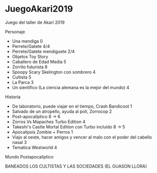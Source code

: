 # JuegoAkari2019

Juego del taller de Akari 2019

Personaje
- Una mendiga 0
- Perrete/Gatete 4/4
- Perrete/Gatete mendiguete 2/4
- Objetos Toy Story 
- Caballero de Edad Media 5
- Zorrito futurista 8
- Spoopy Scary Skelington con sombrero 4
- Cultista 5
- La Parca 3
- Un sientifico (La ciencia alemana es la mejor del mundo) 4

Historia
- De laboratorio, puede viajar en el tiempo, Crash Bandicoot 1
- Salvado de un atropello, ayuda al poli, Zorrocop 2
- Post-apocaliptico 8 -> 6
- Zorros Vs Mapaches Turbo Edition 4
- Takeshi's Castle Mortal Edition con Turbo incluido 8 -> 5
- Apocalipsis Zombie + Perros 1
- Viajo al oeste, hacer amigos y vencer al malo con el poder del cabello nasal 3
- Tematica Westworld 4

Mundo Postapocaliptico



BANEADOS LOS CULTISTAS Y LAS SOCIEDADES (EL GUASON LLORA)